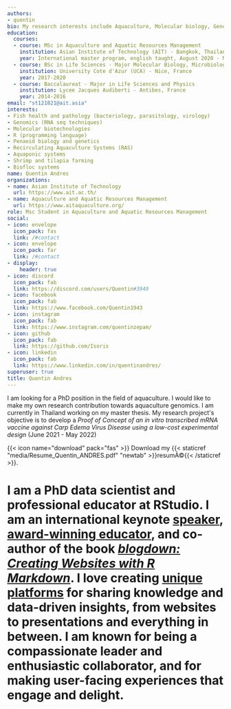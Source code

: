 ```yaml
---
authors:
- quentin
bio: My research interests include Aquaculture, Molecular biology, Genomics and bioinformatics.
education:
  courses:
  - course: MSc in Aquaculture and Aquatic Resources Management
    institution: Asian Institute of Technology (AIT) - Bangkok, Thailand
    year: International master program, english taught, August 2020 - May 2022.
  - course: BSc in Life Sciences - Major Molecular Biology, Microbiology and Genetics
    institution: University Cote d'Azur (UCA) - Nice, France
    year: 2017-2020
  - course: Baccalaureat - Major in Life Sciences and Physics
    institution: Lycee Jacques Audiberti - Antibes, France 
    year: 2014-2016
email: "st121821@ait.asia"
interests:
- Fish health and pathology (bacteriology, parasitology, virology)
- Genomics (RNA seq techniques)
- Molecular biotechnologies
- R (programming language)
- Penaeid biology and genetics
- Recirculating Aquaculture Systems (RAS)
- Aquaponic systems
- Shrimp and tilapia farming
- Biofloc systems 
name: Quentin Andres
organizations:
- name: Asian Institute of Technology
  url: https://www.ait.ac.th/
- name: Aquaculture and Aquatic Resources Management 
  url: https://www.aitaquaculture.org/
role: Msc Student in Aquaculture and Aquatic Resources Management 
social:
- icon: envelope
  icon_pack: fas
  link: /#contact
- icon: envelope
  icon_pack: far
  link: /#contact
- display:
    header: true
- icon: discord
  icon_pack: fab
  link: https://discord.com/users/Quentin#3949
- icon: facebook
  icon_pack: fab
  link: https://www.facebook.com/Quentin1943
- icon: instagram
  icon_pack: fab
  link: https://www.instagram.com/quentinzepam/
- icon: github
  icon_pack: fab
  link: https://github.com/Isoris
- icon: linkedin
  icon_pack: fab
  link: https://www.linkedin.com/in/quentinandres/
superuser: true
title: Quentin Andres
---
```


I am looking for a PhD position in the field of aquaculture. I would like to make my own research contribution towards aquaculture genomics. I am currently in Thailand working on my master thesis. My research project's objective is to develop a *Proof of Concept of an in vitro transcribed mRNA vaccine against Carp Edema Virus Disease using a low-cost experimental design* (June 2021 - May 2022)

{{< icon name="download" pack="fas" >}} Download my {{< staticref "media/Resume_Quentin_ANDRES.pdf" "newtab" >}}resumÃ©{{< /staticref >}}.

# I am a PhD data scientist and professional educator at RStudio. I am an international keynote [speaker](/talks), [award-winning educator](/resume/#accomplishments), and co-author of the book [*blogdown: Creating Websites with R Markdown*](https://bookdown.org/yihui/blogdown/). I love creating [unique platforms](/projects) for sharing knowledge and data-driven insights, from websites to presentations and everything in between. I am known for being a compassionate leader and enthusiastic collaborator, and for making user-facing experiences that engage and delight.


